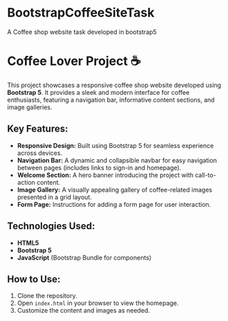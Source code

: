 # BootstrapCoffeeSiteTask
A Coffee shop website task developed in bootstrap5 

<h1>Coffee Lover Project ☕️</h1>

<p>This project showcases a responsive coffee shop website developed using <strong>Bootstrap 5</strong>. It provides a sleek and modern interface for coffee enthusiasts, featuring a navigation bar, informative content sections, and image galleries.</p>

<h2>Key Features:</h2>
<ul>
  <li><strong>Responsive Design:</strong> Built using Bootstrap 5 for seamless experience across devices.</li>
  <li><strong>Navigation Bar:</strong> A dynamic and collapsible navbar for easy navigation between pages (includes links to sign-in and homepage).</li>
  <li><strong>Welcome Section:</strong> A hero banner introducing the project with call-to-action content.</li>
  <li><strong>Image Gallery:</strong> A visually appealing gallery of coffee-related images presented in a grid layout.</li>
  <li><strong>Form Page:</strong> Instructions for adding a form page for user interaction.</li>
</ul>

<h2>Technologies Used:</h2>
<ul>
  <li><strong>HTML5</strong></li>
  <li><strong>Bootstrap 5</strong></li>
  <li><strong>JavaScript</strong> (Bootstrap Bundle for components)</li>
</ul>

<h2>How to Use:</h2>
<ol>
  <li>Clone the repository.</li>
  <li>Open <code>index.html</code> in your browser to view the homepage.</li>
  <li>Customize the content and images as needed.</li>
</ol>
